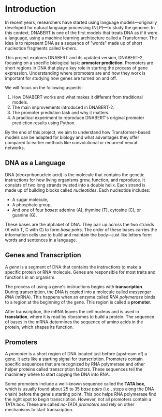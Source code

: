 # Introduction
In recent years, researchers have started using language models—originally developed for natural language processing (NLP)—to study the genome. In this context, DNABERT is one of the first models that treats DNA as if it were a language, using a machine learning architecture called a Transformer. The idea is to represent DNA as a sequence of "words" made up of short nucleotide fragments called *k-mers*.

This project explores DNABERT and its updated version, DNABERT-2, focusing on a specific biological task: **promoter prediction**. Promoters are short regions in DNA that play a key role in starting the process of gene expression. Understanding where promoters are and how they work is important for studying how genes are turned on and off.

We will focus on the following aspects:
1. How DNABERT works and what makes it different from traditional models.
2. The main improvements introduced in DNABERT-2.
3. The promoter prediction task and why it matters.
4. A practical experiment to reproduce DNABERT's original promoter prediction results using Python.

By the end of this project, we aim to understand how Transformer-based models can be adapted for biology and what advantages they offer compared to earlier methods like convolutional or recurrent neural networks.

## DNA as a Language

DNA (deoxyribonucleic acid) is the molecule that contains the genetic instructions for how living organisms grow, function, and reproduce. It consists of two long strands twisted into a double helix. Each strand is made up of building blocks called *nucleotides*. Each nucleotide includes:
- A sugar molecule,
- A phosphate group,
- And one of four *bases*: adenine (A), thymine (T), cytosine (C), or guanine (G).

These bases are the alphabet of DNA. They pair up across the two strands (A with T, C with G) to form *base pairs*. The order of these bases carries the information cells use to build and maintain the body—just like letters form words and sentences in a language.

## Genes and Transcription

A *gene* is a segment of DNA that contains the instructions to make a specific protein or RNA molecule. Genes are responsible for most traits and functions in an organism.

The process of using a gene's instructions begins with **transcription**. During transcription, the DNA is copied into a molecule called *messenger RNA* (mRNA). This happens when an enzyme called *RNA polymerase* binds to a region at the beginning of the gene. This region is called a **promoter**.

After transcription, the mRNA leaves the cell nucleus and is used in **translation**, where it is read by ribosomes to build a protein. The sequence of bases in the mRNA determines the sequence of amino acids in the protein, which shapes its function.

## Promoters

A *promoter* is a short region of DNA located just before (upstream of) a gene. It acts like a starting signal for transcription. Promoters contain specific sequences that are recognized by RNA polymerase and other helper proteins called transcription factors. These sequences tell the machinery where to start copying the DNA into RNA.

Some promoters include a well-known sequence called the **TATA box**, which is usually found about 25 to 35 *base pairs* (i.e., steps along the DNA chain) before the gene's starting point. This box helps RNA polymerase find the right spot to begin transcription. However, not all promoters contain a TATA box. These are called *no-TATA promoters* and rely on other mechanisms to start transcription.